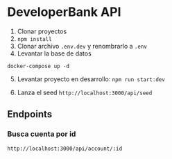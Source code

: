 # DeveloperBank API

1. Clonar proyectos
2. `npm install`
3. Clonar archivo `.env.dev` y renombrarlo a `.env`
4. Levantar la base de datos

```
docker-compose up -d
```

5. Levantar proyecto en desarrollo: `npm run start:dev`

6. Lanza el seed `http://localhost:3000/api/seed`

## Endpoints

### Busca cuenta por id
`http://localhost:3000/api/account/:id`
